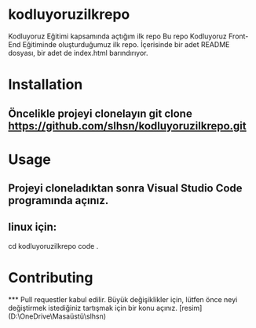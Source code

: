 # kodluyoruzilkrepo
Kodluyoruz Eğitimi kapsamında açtığım ilk repo
Bu repo Kodluyoruz Front-End Eğitiminde oluşturduğumuz ilk repo. İçerisinde bir adet README dosyası, bir adet de index.html barındırıyor.
# Installation
## Öncelikle projeyi clonelayın git clone https://github.com/slhsn/kodluyoruzilkrepo.git
# Usage
## Projeyi cloneladıktan sonra Visual Studio Code programında açınız.
## linux için:
cd kodluyoruzilkrepo
code .
# Contributing
*** Pull requestler kabul edilir. Büyük değişiklikler için, lütfen önce neyi değiştirmek istediğiniz tartışmak için bir konu açınız.
[resim] (D:\OneDrive\Masaüstü\slhsn)

